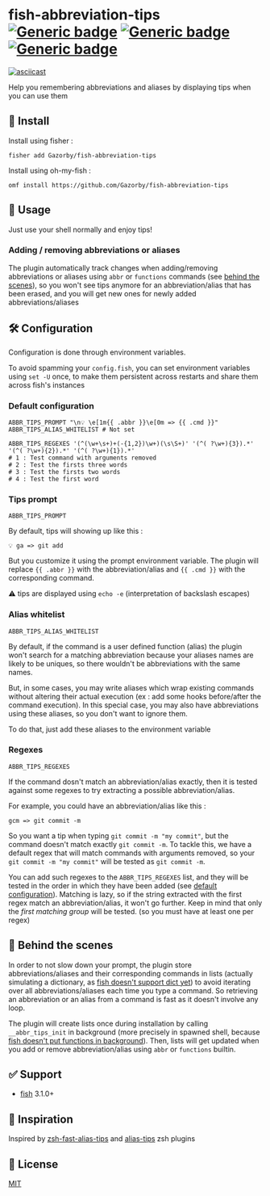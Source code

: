 # fish-abbreviation-tips [![Generic badge](https://img.shields.io/badge/Version-v0.5.1-<COLOR>.svg)](https://shields.io/) [![Generic badge](https://img.shields.io/badge/fish->=3.1.0-red.svg)](https://shields.io/) [![Generic badge](https://img.shields.io/badge/license-MIT-lightgrey.svg)](https://shields.io/)

[![asciicast](https://asciinema.org/a/322043.svg)](https://asciinema.org/a/322043)

Help you remembering abbreviations and aliases by displaying tips when you can use them

## 🚀 Install

Install using fisher :

```console
fisher add Gazorby/fish-abbreviation-tips
```

Install using oh-my-fish :

```console
omf install https://github.com/Gazorby/fish-abbreviation-tips
```

## 🔧 Usage

Just use your shell normally and enjoy tips!

### Adding / removing abbreviations or aliases
The plugin automatically track changes when adding/removing abbreviations or aliases using `abbr` or `functions` commands (see [behind the scenes](#-behind-the-scenes)), so you won't see tips anymore for an abbreviation/alias that has been erased, and you will get new ones for newly added abbreviations/aliases

## 🛠 Configuration

Configuration is done through environment variables.

To avoid spamming your `config.fish`, you can set environment variables using `set -U` once, to make them persistent across restarts and share them across fish's instances

### Default configuration

```fish
ABBR_TIPS_PROMPT "\n💡 \e[1m{{ .abbr }}\e[0m => {{ .cmd }}"
ABBR_TIPS_ALIAS_WHITELIST # Not set

ABBR_TIPS_REGEXES '(^(\w+\s+)+(-{1,2})\w+)(\s\S+)' '(^( ?\w+){3}).*' '(^( ?\w+){2}).*' '(^( ?\w+){1}).*'
# 1 : Test command with arguments removed
# 2 : Test the firsts three words
# 3 : Test the firsts two words
# 4 : Test the first word
```

### Tips prompt

`ABBR_TIPS_PROMPT`

By default, tips will showing up like this :

```console
💡 ga => git add
```

But you customize it using the prompt environment variable. The plugin will replace `{{ .abbr }}` with the abbreviation/alias and `{{ .cmd }}` with the corresponding command.


⚠️ tips are displayed using `echo -e` (interpretation of backslash escapes)


### Alias whitelist

`ABBR_TIPS_ALIAS_WHITELIST`

By default, if the command is a user defined function (alias) the plugin won't search for a matching abbreviation because your aliases names are likely to be uniques, so there wouldn't be abbreviations with the same names.

But, in some cases, you may write aliases which wrap existing commands without altering their actual execution (ex : add some hooks before/after the command execution). In this special case, you may also have abbreviations using these aliases, so you don't want to ignore them.

To do that, just add these aliases to the environment variable

### Regexes

`ABBR_TIPS_REGEXES`

If the command dosn't match an abbreviation/alias exactly, then it is tested against some regexes to try extracting a possible abbreviation/alias.

For example, you could have an abbreviation/alias like this :
```console
gcm => git commit -m
```
So you want a tip when typing `git commit -m "my commit"`, but the command doesn't match exactly `git commit -m`.
To tackle this, we have a default regex that will match commands with arguments removed, so your `git commit -m "my commit"` will be tested as `git commit -m`.

You can add such regexes to the `ABBR_TIPS_REGEXES` list, and they will be tested in the order in which they have been added (see [default configuration](#default-configuration)). Matching is lazy, so if the string extracted with the first regex match an abbreviation/alias, it won't go further. Keep in mind that only the *first matching group* will be tested. (so you must have at least one per regex)

## 🎥 Behind the scenes
In order to not slow down your prompt, the plugin store abbreviations/aliases and their corresponding commands in lists (actually simulating a dictionary, as [fish doesn't support dict yet](https://github.com/fish-shell/fish-shell/issues/390)) to avoid iterating over all abbreviations/aliases each time you type a command. So retrieving an abbreviation or an alias from a command is fast as it doesn't involve any loop.

The plugin will create lists once during installation by calling `__abbr_tips_init` in background (more precisely in spawned shell, because [fish doesn't put functions in background](https://github.com/fish-shell/fish-shell/issues/238)). Then, lists will get updated when you add or remove abbreviation/alias using `abbr` or `functions` builtin.

## ✅ Support

- [fish](https://github.com/fish-shell/fish-shell) 3.1.0+

## 💭 Inspiration

Inspired by [zsh-fast-alias-tips](https://github.com/sei40kr/zsh-fast-alias-tips) and [alias-tips](https://github.com/djui/alias-tips) zsh plugins


## 📝 License
[MIT](https://github.com/Gazorby/fish-abbreviation-tips/blob/master/LICENSE)
